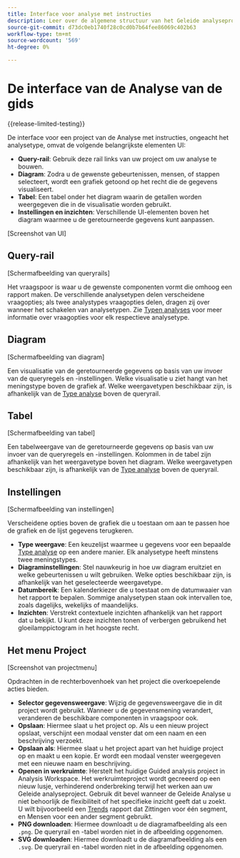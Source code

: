 ```yaml
---
title: Interface voor analyse met instructies
description: Leer over de algemene structuur van het Geleide analyseproject UI.
source-git-commit: d73dc0eb1740f28c0cd0b7b64fee86069c402b63
workflow-type: tm+mt
source-wordcount: '569'
ht-degree: 0%

---
```


# De interface van de Analyse van de gids

{{release-limited-testing}}

De interface voor een project van de Analyse met instructies, ongeacht het analysetype, omvat de volgende belangrijkste elementen UI:

* **Query-rail**: Gebruik deze rail links van uw project om uw analyse te bouwen.
* **Diagram**: Zodra u de gewenste gebeurtenissen, mensen, of stappen selecteert, wordt een grafiek getoond op het recht die de gegevens visualiseert.
* **Tabel**: Een tabel onder het diagram waarin de getallen worden weergegeven die in de visualisatie worden gebruikt.
* **Instellingen en inzichten**: Verschillende UI-elementen boven het diagram waarmee u de geretourneerde gegevens kunt aanpassen.

[Screenshot van UI]

## Query-rail

[Schermafbeelding van queryrails]

Het vraagspoor is waar u de gewenste componenten vormt die omhoog een rapport maken. De verschillende analysetypen delen verscheidene vraagopties; als twee analystypes vraagopties delen, dragen zij over wanneer het schakelen van analysetypen. Zie [Typen analyses](analysis-types/overview.md) voor meer informatie over vraagopties voor elk respectieve analysetype.

## Diagram

[Schermafbeelding van diagram]

Een visualisatie van de geretourneerde gegevens op basis van uw invoer van de queryregels en -instellingen. Welke visualisatie u ziet hangt van het meningstype boven de grafiek af. Welke weergavetypen beschikbaar zijn, is afhankelijk van de [Type analyse](analysis-types/overview.md) boven de queryrail.

## Tabel

[Schermafbeelding van tabel]

Een tabelweergave van de geretourneerde gegevens op basis van uw invoer van de queryregels en -instellingen. Kolommen in de tabel zijn afhankelijk van het weergavetype boven het diagram. Welke weergavetypen beschikbaar zijn, is afhankelijk van de [Type analyse](analysis-types/overview.md) boven de queryrail.

## Instellingen

[Schermafbeelding van instellingen]

Verscheidene opties boven de grafiek die u toestaan om aan te passen hoe de grafiek en de lijst gegevens terugkeren.

* **Type weergave**: Een keuzelijst waarmee u gegevens voor een bepaalde [Type analyse](analysis-types/overview.md) op een andere manier. Elk analysetype heeft minstens twee meningstypes.
* **Diagraminstellingen**: Stel nauwkeurig in hoe uw diagram eruitziet en welke gebeurtenissen u wilt gebruiken. Welke opties beschikbaar zijn, is afhankelijk van het geselecteerde weergavetype.
* **Datumbereik**: Een kalenderkiezer die u toestaat om de datumwaaier van het rapport te bepalen. Sommige analysetypen staan ook intervallen toe, zoals dagelijks, wekelijks of maandelijks.
* **Inzichten**: Verstrekt contextuele inzichten afhankelijk van het rapport dat u bekijkt. U kunt deze inzichten tonen of verbergen gebruikend het gloeilamppictogram in het hoogste recht.

## Het menu Project

[Screenshot van projectmenu]

Opdrachten in de rechterbovenhoek van het project die overkoepelende acties bieden.

* **Selector gegevensweergave**: Wijzig de gegevensweergave die in dit project wordt gebruikt. Wanneer u de gegevensmening verandert, veranderen de beschikbare componenten in vraagspoor ook.
* **Opslaan**: Hiermee slaat u het project op. Als u een nieuw project opslaat, verschijnt een modaal venster dat om een naam en een beschrijving verzoekt.
* **Opslaan als**: Hiermee slaat u het project apart van het huidige project op en maakt u een kopie. Er wordt een modaal venster weergegeven met een nieuwe naam en beschrijving.
* **Openen in werkruimte**: Herstelt het huidige Guided analysis project in Analysis Workspace. Het werkruimteproject wordt gecreeerd op een nieuw lusje, verhinderend onderbreking terwijl het werken aan uw Geleide analyseproject. Gebruik dit bevel wanneer de Geleide Analyse u niet behoorlijk de flexibiliteit of het specifieke inzicht geeft dat u zoekt. U wilt bijvoorbeeld een [Trends](analysis-types/trends.md) rapport dat Zittingen voor één segment, en Mensen voor een ander segment gebruikt.
* **PNG downloaden**: Hiermee downloadt u de diagramafbeelding als een `.png`. De queryrail en -tabel worden niet in de afbeelding opgenomen.
* **SVG downloaden**: Hiermee downloadt u de diagramafbeelding als een `.svg`. De queryrail en -tabel worden niet in de afbeelding opgenomen.

